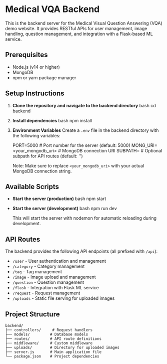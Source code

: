 # Medical VQA Backend

This is the backend server for the Medical Visual Question Answering (VQA) demo website. It provides RESTful APIs for user management, image handling, question management, and integration with a Flask-based ML service.

## Prerequisites

- Node.js (v14 or higher)
- MongoDB
- npm or yarn package manager

## Setup Instructions

1. **Clone the repository and navigate to the backend directory**
   bash
   cd backend
   

2. **Install dependencies**
   bash
   npm install
   

3. **Environment Variables**
   Create a `.env` file in the backend directory with the following variables:
   
   PORT=5000                    # Port number for the server (default: 5000)
   MONG_URI=<your_mongodb_uri>  # MongoDB connection URI
   SUBPATH=                     # Optional subpath for API routes (default: '')
   
   
   Note: Make sure to replace `<your_mongodb_uri>` with your actual MongoDB connection string.

## Available Scripts

- **Start the server (production)**
  bash
  npm start
  

- **Start the server (development)**
  bash
  npm run dev
  
  This will start the server with nodemon for automatic reloading during development.

## API Routes

The backend provides the following API endpoints (all prefixed with `/api`):

- `/user` - User authentication and management
- `/category` - Category management
- `/tag` - Tag management
- `/image` - Image upload and management
- `/question` - Question management
- `/flask` - Integration with Flask ML service
- `/request` - Request management
- `/uploads` - Static file serving for uploaded images

## Project Structure

```
backend/
├── controllers/     # Request handlers
├── models/         # Database models
├── routes/         # API route definitions
├── middleware/     # Custom middleware
├── uploads/        # Directory for uploaded images
├── server.js       # Main application file
└── package.json    # Project dependencies
```
